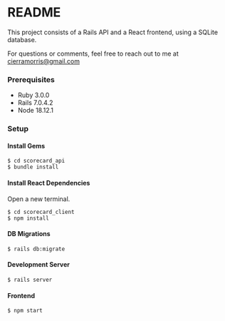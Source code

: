 # README

This project consists of a Rails API and a React frontend, using a
SQLite database.

For questions or comments, feel free to reach out to me at
[cierramorris@gmail.com](mailto:cierramorris09@gmail.com)

### Prerequisites
* Ruby 3.0.0
* Rails 7.0.4.2
* Node 18.12.1

### Setup

#### Install Gems
```
$ cd scorecard_api
$ bundle install
```

#### Install React Dependencies
Open a new terminal.
```
$ cd scorecard_client
$ npm install
```

#### DB Migrations
```
$ rails db:migrate
```

#### Development Server
```
$ rails server
```

#### Frontend
```
$ npm start
```
